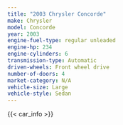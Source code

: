```yaml
---
title: "2003 Chrysler Concorde"
make: Chrysler
model: Concorde
year: 2003
engine-fuel-type: regular unleaded
engine-hp: 234
engine-cylinders: 6
transmission-type: Automatic
driven-wheels: Front wheel drive
number-of-doors: 4
market-category: N/A
vehicle-size: Large
vehicle-style: Sedan
---
```


{{< car_info >}}
